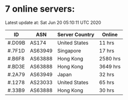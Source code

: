 # 7 online servers:

Latest update at: Sat Jun 20 05:10:11 UTC 2020

| ID | ASN | Server Country | Online |
| -- | --- | -------------- | ------ |
| #.D09B | AS174 | United States | 11 hrs |
| #.7F1D | AS63949 | Singapore | 17 hrs |
| #.B6F8 | AS63888 | Hong Kong | 2580 hrs |
| #.BD3E | AS63888 | Hong Kong | 3649 hrs |
| #.2A79 | AS63949 | Japan | 32 hrs |
| #.1278 | AS23033 | United States | 65 hrs |
| #.33B9 | AS63888 | Hong Kong | 30 hrs |

